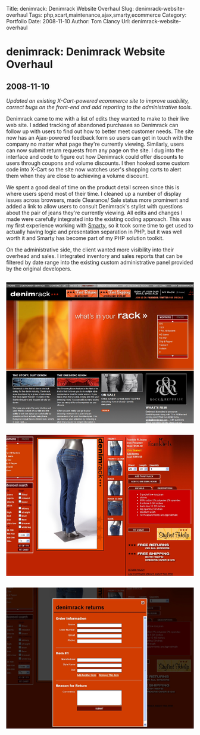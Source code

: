 Title: denimrack: Denimrack Website Overhaul
Slug: denimrack-website-overhaul
Tags: php,xcart,maintenance,ajax,smarty,ecommerce
Category: Portfolio
Date: 2008-11-10
Author: Tom Clancy
Url: denimrack-website-overhaul

# denimrack: Denimrack Website Overhaul

## 2008-11-10

_Updated an existing X-Cart-powered ecommerce site to improve usability, correct bugs on the front-end and add reporting to the administrative tools._

<p>Denimrack came to me with a list of edits they wanted to make to their live web site. I added tracking of abandoned purchases so Denimrack can follow up with users to find out how to better meet customer needs. The site now has an Ajax-powered feedback form so users can get in touch with the company no matter what page they're currently viewing. Similarly, users can now submit return requests from any page on the site. I dug into the interface and code to figure out how Denimrack could offer discounts to users through coupons and volume discounts. I then hooked some custom code into X-Cart so the site now watches user's shopping carts to alert them when they are close to achieving a volume discount.</p>
<p>We spent a good deal of time on the product detail screen since this is where users spend most of their time. I cleaned up a  number of display issues across browsers, made Clearance/ Sale status more prominent and added a link to allow users to consult Denimrack's stylist with questions about the pair of jeans they're currently viewing. All edits and changes I made were carefully integrated into the existing coding approach. This was my first experience working with <a href="http://www.smarty.net/">Smarty</a>, so it took some time to get used to actually having logic and presentation separation in PHP, but it was well worth it and Smarty has become part of my PHP solution toolkit.</p>
<p>On the administrative side, the client wanted more visibility into their overhead and sales. I integrated inventory and sales reports that can be filtered by date range into the existing custom administrative panel provided by the original developers.</p><img src="/images/portfolio/dr-home.jpg" alt="Home Page " style="margin: 1em 0" />
<img src="/images/portfolio/dr-detail.jpg" alt="Product Detail " style="margin: 1em 0" />
<img src="/images/portfolio/dr-returns.jpg" alt="Returns Form You can make a return request from any page on the site without losing your place." style="margin: 1em 0" />

